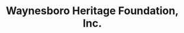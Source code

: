 ---
layout: repo
title: "Waynesboro Heritage Foundation, Inc."
id: 16334
permalink: repos/16334/
---